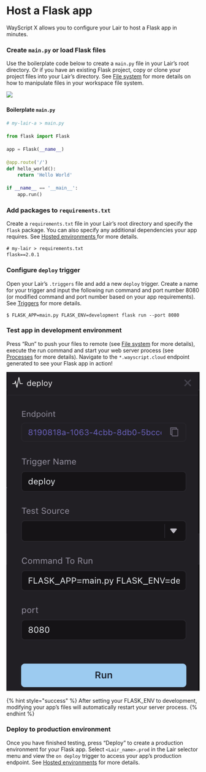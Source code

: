 # Host a Flask app

WayScript X allows you to configure your Lair to host a Flask app in minutes.

### Create `main.py` or load Flask files

Use the boilerplate code below to create a `main.py` file in your Lair’s root directory. Or if you have an existing Flask project, copy or clone your project files into your Lair’s directory. See [File system](../building-tools/file-system.md) for more details on how to manipulate files in your workspace file system.

![](https://codahosted.io/docs/2kDMDaZ6QP/blobs/bl-Iqkx-tphjD/3d584a55f32dbc8c4e8cf462e3eb9867bbcaf47440586f29d25f94abb1d90be28f4433566d59fc5bfeef80fb761d4e93785f99ec6a64bd561d70e8c2785ae52f342dcf4729de3a496500f8f7ee8d21e20f6ee3321ca9844abc41275391641b8d1fff3ebe)

#### Boilerplate `main.py`

```python
# my-lair-a > main.py

from flask import Flask

app = Flask(__name__)

@app.route('/')
def hello_world():
    return 'Hello World'
    
if __name__ == '__main__':
    app.run()
```

### Add packages to `requirements.txt`

Create a `requirements.txt` file in your Lair’s root directory and specify the `flask` package. You can also specify any additional dependencies your app requires. See [Hosted environments ](../managing-tools/environments.md)for more details.

```text
# my-lair > requirements.txt
flask==2.0.1
```

### Configure `deploy` trigger

Open your Lair’s `.triggers` file and add a new `deploy` trigger. Create a name for your trigger and input the following run command and port number 8080 \(or modified command and port number based on your app requirements\). See [Triggers](../building-tools/triggers.md) for more details.

```text
$ FLASK_APP=main.py FLASK_ENV=development flask run --port 8080
```

### Test app in development environment

Press “Run” to push your files to remote \(see [File system](../building-tools/file-system.md) for more details\), execute the run command and start your web server process \(see [Processes](../testing-and-visiblity/untitled.md) for more details\). Navigate to the `*.wayscript.cloud` endpoint generated to see your Flask app in action!

![](../.gitbook/assets/screen-shot-2021-09-14-at-2.00.30-pm.png)

{% hint style="success" %}
After setting your FLASK\_ENV to development, modifying your app’s files will automatically restart your server process.
{% endhint %}

### Deploy to production environment

Once you have finished testing, press “Deploy” to create a production environment for your Flask app. Select `<Lair_name>.prod` in the Lair selector menu and view the `on deploy` trigger to access your app’s production endpoint. See [Hosted environments](../managing-tools/environments.md) for more details.

